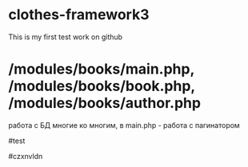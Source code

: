 # clothes-framework3

This is my first test work on github


# /modules/books/main.php, /modules/books/book.php, /modules/books/author.php
работа с БД многие ко многим, в main.php - работа с пагинатором

#test

#czxnvldn
